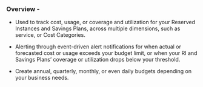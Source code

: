 ### Overview -
- Used to track cost, usage, or coverage and utilization for your Reserved Instances and Savings Plans, across multiple dimensions, such as service, or Cost Categories.

- Alerting through event-driven alert notifications for when actual or forecasted cost or usage exceeds your budget limit, or when your RI and Savings Plans’ coverage or utilization drops below your threshold.

- Create annual, quarterly, monthly, or even daily budgets depending on your business needs.
